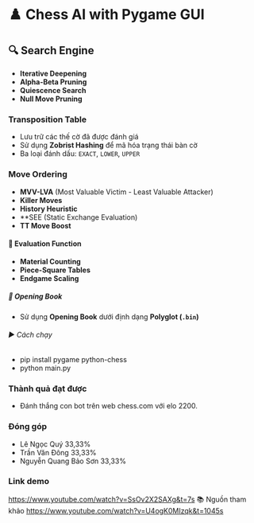 # ♟️ Chess AI with Pygame GUI
## 🔍 Search Engine
- **Iterative Deepening**
- **Alpha-Beta Pruning**
- **Quiescence Search**
- **Null Move Pruning**
### Transposition Table
- Lưu trữ các thế cờ đã được đánh giá
- Sử dụng **Zobrist Hashing** để mã hóa trạng thái bàn cờ
- Ba loại đánh dấu: `EXACT`, `LOWER`, `UPPER`
### Move Ordering
- **MVV-LVA** (Most Valuable Victim - Least Valuable Attacker)
- **Killer Moves**
- **History Heuristic**
- **SEE (Static Exchange Evaluation)
- **TT Move Boost**
#### 🧮 Evaluation Function
- **Material Counting**
- **Piece-Square Tables**
- **Endgame Scaling**
##### 📖 Opening Book 
- Sử dụng **Opening Book** dưới định dạng **Polyglot (`.bin`)**
###### ▶️ Cách chạy
- pip install pygame python-chess
- python main.py
### Thành quả đạt được 
- Đánh thắng con bot trên web chess.com với elo 2200.
### Đóng góp 
- Lê Ngọc Quý 33,33%
- Trần Văn Đông 33,33%
- Nguyễn Quang Bảo Sơn 33,33%
### Link demo 
https://www.youtube.com/watch?v=SsOv2X2SAXg&t=7s
📚 Nguồn tham khảo
https://www.youtube.com/watch?v=U4ogK0MIzqk&t=1045s
